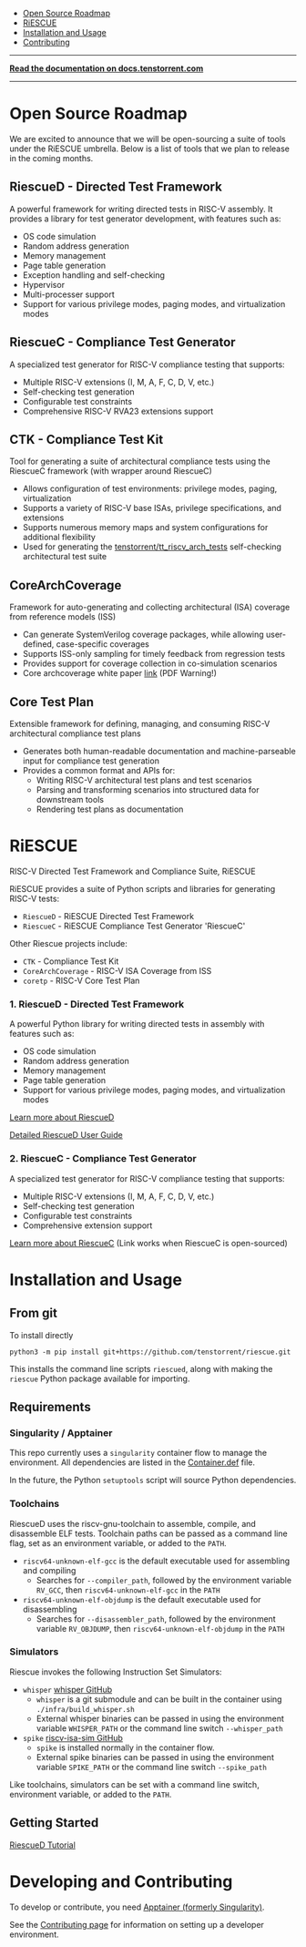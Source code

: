 - [Open Source Roadmap](#open-source-roadmap)
- [RiESCUE](#riescue)
- [Installation and Usage](#installation-and-usage)
- [Contributing](#developing-and-contributing)

---

**[Read the documentation on docs.tenstorrent.com](https://docs.tenstorrent.com/riescue/)**

---

# Open Source Roadmap
We are excited to announce that we will be open-sourcing a suite of tools under the RiESCUE umbrella. Below is a list of tools that we plan to release in the coming months.


## RiescueD - Directed Test Framework
A powerful framework for writing directed tests in RISC-V assembly. It provides a library for test generator development, with features such as:
 - OS code simulation
 - Random address generation
 - Memory management
 - Page table generation
 - Exception handling and self-checking
 - Hypervisor
 - Multi-processer support
 - Support for various privilege modes, paging modes, and virtualization modes

## RiescueC - Compliance Test Generator
A specialized test generator for RISC-V compliance testing that supports:
- Multiple RISC-V extensions (I, M, A, F, C, D, V, etc.)
- Self-checking test generation
- Configurable test constraints
- Comprehensive RISC-V RVA23 extensions support

## CTK - Compliance Test Kit
Tool for generating a suite of architectural compliance tests using the RiescueC framework (with wrapper around RiescueC)
- Allows configuration of test environments: privilege modes, paging, virtualization
- Supports a variety of RISC-V base ISAs, privilege specifications, and extensions
- Supports numerous memory maps and system configurations for additional flexibility
- Used for generating the [tenstorrent/tt_riscv_arch_tests](https://github.com/tenstorrent/riscv_arch_tests) self-checking architectural test suite

## CoreArchCoverage
Framework for auto-generating and collecting architectural (ISA) coverage from reference models (ISS)
- Can generate SystemVerilog coverage packages, while allowing user-defined, case-specific coverages
- Supports ISS-only sampling for timely feedback from regression tests
- Provides support for coverage collection in co-simulation scenarios
- Core archcoverage white paper [link](https://github.com/tenstorrent/riescue/releases/download/v0.2.5/tenstorrent-Architectural-Coverage-Framework.pdf) (PDF Warning!)

## Core Test Plan
Extensible framework for defining, managing, and consuming RISC-V architectural compliance test plans
* Generates both human-readable documentation and machine-parseable input for compliance test generation
* Provides a common format and APIs for:
  * Writing RISC-V architectural test plans and test scenarios
  * Parsing and transforming scenarios into structured data for downstream tools
  * Rendering test plans as documentation


# RiESCUE
RISC-V Directed Test Framework and Compliance Suite, RiESCUE

RiESCUE provides a suite of Python scripts and libraries for generating RISC-V tests:
* `RiescueD` - RiESCUE Directed Test Framework
* `RiescueC` - RiESCUE Compliance Test Generator 'RiescueC'

Other Riescue projects include:
* `CTK` - Compliance Test Kit
* `CoreArchCoverage` - RISC-V ISA Coverage from ISS
* `coretp` - RISC-V Core Test Plan


### 1. RiescueD - Directed Test Framework
A powerful Python library for writing directed tests in assembly with features such as:
- OS code simulation
- Random address generation
- Memory management
- Page table generation
- Support for various privilege modes, paging modes, and virtualization modes

[Learn more about RiescueD](riescue/dtest_framework/README.md)

[Detailed RiescueD User Guide](https://docs.tenstorrent.com/riescue/user_guides/riescued_tutorial.html)


### 2. RiescueC - Compliance Test Generator
A specialized test generator for RISC-V compliance testing that supports:
- Multiple RISC-V extensions (I, M, A, F, C, D, V, etc.)
- Self-checking test generation
- Configurable test constraints
- Comprehensive extension support

[Learn more about RiescueC](riescue/compliance/README.md) (Link works when RiescueC is open-sourced)


# Installation and Usage
## From git
To install directly
```
python3 -m pip install git+https://github.com/tenstorrent/riescue.git
```

This installs the command line scripts `riescued`, along with making the `riescue` Python package available for importing.

## Requirements
### Singularity / Apptainer
This repo currently uses a `singularity` container flow to manage the environment. All dependencies are listed in the [Container.def](infra/Container.def) file.

In the future, the Python `setuptools` script will source Python dependencies.

### Toolchains
RiescueD uses the riscv-gnu-toolchain to assemble, compile, and disassemble ELF tests. Toolchain paths can be passed as a command line flag, set as an environment variable, or added to the `PATH`.
- `riscv64-unknown-elf-gcc` is the default executable used for assembling and compiling
  - Searches for `--compiler_path`, followed by the environment variable `RV_GCC`, then `riscv64-unknown-elf-gcc` in the `PATH`
- `riscv64-unknown-elf-objdump` is the default executable used for disassembling
  - Searches for `--disassembler_path`, followed by the environment variable `RV_OBJDUMP`, then `riscv64-unknown-elf-objdump` in the `PATH`

### Simulators
Riescue invokes the following Instruction Set Simulators:
- `whisper` [whisper GitHub](https://github.com/tenstorrent/whisper)
  - `whisper` is a git submodule and can be built in the container using `./infra/build_whisper.sh`
  - External whisper binaries can be passed in using the environment variable `WHISPER_PATH` or the command line switch `--whisper_path`
- `spike` [riscv-isa-sim GitHub](https://github.com/riscv-software-src/riscv-isa-sim)
  - `spike` is installed normally in the container flow.
  - External spike binaries can be passed in using the environment variable `SPIKE_PATH` or the command line switch `--spike_path`

Like toolchains, simulators can be set with a command line switch, environment variable, or added to the `PATH`.


## Getting Started
[RiescueD Tutorial](https://docs.tenstorrent.com/riescue/user_guides/riescued_tutorial.html)

# Developing and Contributing
To develop or contribute, you need [Apptainer (formerly Singularity)](https://apptainer.org/).

See the [Contributing page](.github/CONTRIBUTING.md) for information on setting up a developer environment.

